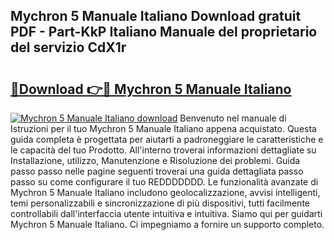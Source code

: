 ## Mychron 5 Manuale Italiano Download gratuit PDF - Part-KkP Italiano Manuale del proprietario del servizio CdX1r

# <h2><a href="http://dfb462.blite.top/?on=Mychron+5+Manuale+Italiano">🔗Download 👉🔴 Mychron 5 Manuale Italiano</a></h2>

[![Mychron 5 Manuale Italiano download](https://i.imgur.com/lujVjoI.png)](http://dfb462.blite.top/?on=Mychron+5+Manuale+Italiano)
Benvenuto nel manuale di Istruzioni per il tuo Mychron 5 Manuale Italiano appena acquistato. Questa guida completa è progettata per aiutarti a padroneggiare le caratteristiche e le capacità del tuo Prodotto. All'interno troverai informazioni dettagliate su Installazione, utilizzo, Manutenzione e Risoluzione dei problemi. Guida passo passo nelle pagine seguenti troverai una guida dettagliata passo passo su come configurare il tuo REDDDDDDD. Le funzionalità avanzate di Mychron 5 Manuale Italiano includono geolocalizzazione, avvisi intelligenti, temi personalizzabili e sincronizzazione di più dispositivi, tutti facilmente controllabili dall'interfaccia utente intuitiva e intuitiva. Siamo qui per guidarti Mychron 5 Manuale Italiano. Ci impegniamo a fornire un supporto completo.
